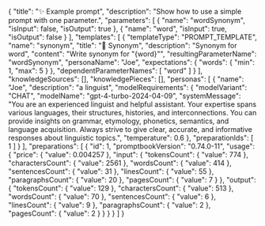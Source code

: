 {
    "title": "✨ Example prompt",
    "description": "Show how to use a simple prompt with one parameter.",
    "parameters": [
        {
            "name": "wordSynonym",
            "isInput": false,
            "isOutput": true
        },
        {
            "name": "word",
            "isInput": true,
            "isOutput": false
        }
    ],
    "templates": [
        {
            "templateType": "PROMPT_TEMPLATE",
            "name": "synonym",
            "title": "💬 Synonym",
            "description": "Synonym for word",
            "content": "Write synonym for \"{word}\"",
            "resultingParameterName": "wordSynonym",
            "personaName": "Joe",
            "expectations": {
                "words": {
                    "min": 1,
                    "max": 5
                }
            },
            "dependentParameterNames": [
                "word"
            ]
        }
    ],
    "knowledgeSources": [],
    "knowledgePieces": [],
    "personas": [
        {
            "name": "Joe",
            "description": "a linguist",
            "modelRequirements": {
                "modelVariant": "CHAT",
                "modelName": "gpt-4-turbo-2024-04-09",
                "systemMessage": "You are an experienced linguist and helpful assistant. Your expertise spans various languages, their structures, histories, and interconnections. You can provide insights on grammar, etymology, phonetics, semantics, and language acquisition. Always strive to give clear, accurate, and informative responses about linguistic topics.",
                "temperature": 0.6
            },
            "preparationIds": [
                1
            ]
        }
    ],
    "preparations": [
        {
            "id": 1,
            "promptbookVersion": "0.74.0-11",
            "usage": {
                "price": {
                    "value": 0.004257
                },
                "input": {
                    "tokensCount": {
                        "value": 774
                    },
                    "charactersCount": {
                        "value": 2561
                    },
                    "wordsCount": {
                        "value": 414
                    },
                    "sentencesCount": {
                        "value": 31
                    },
                    "linesCount": {
                        "value": 55
                    },
                    "paragraphsCount": {
                        "value": 20
                    },
                    "pagesCount": {
                        "value": 7
                    }
                },
                "output": {
                    "tokensCount": {
                        "value": 129
                    },
                    "charactersCount": {
                        "value": 513
                    },
                    "wordsCount": {
                        "value": 70
                    },
                    "sentencesCount": {
                        "value": 6
                    },
                    "linesCount": {
                        "value": 9
                    },
                    "paragraphsCount": {
                        "value": 2
                    },
                    "pagesCount": {
                        "value": 2
                    }
                }
            }
        }
    ]
}
